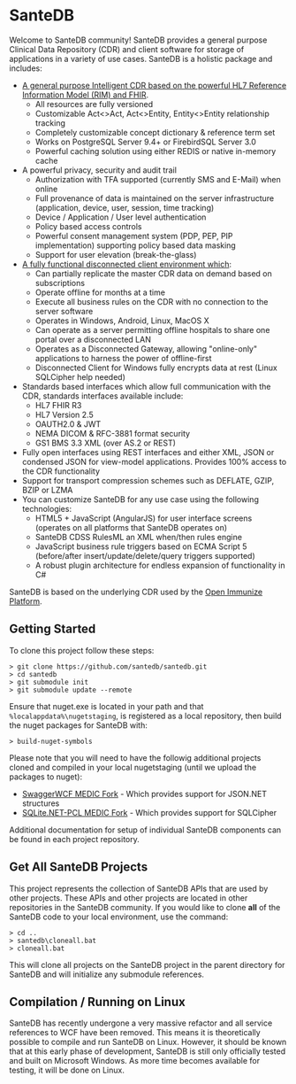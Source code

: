 # SanteDB

Welcome to SanteDB community! SanteDB provides a general purpose Clinical Data Repository (CDR) and client software for storage of applications in a variety of 
use cases. SanteDB is a holistic package and includes:

* [A general purpose Intelligent CDR based on the powerful HL7 Reference Information Model (RIM) and FHIR](https://github.com/santedb/santedb-server).
    * All resources are fully versioned
    * Customizable Act<>Act, Act<>Entity, Entity<>Entity relationship tracking
    * Completely customizable concept dictionary & reference term set
    * Works on PostgreSQL Server 9.4+ or FirebirdSQL Server 3.0
    * Powerful caching solution using either REDIS or native in-memory cache
* A powerful privacy, security and audit trail
    * Authorization with TFA supported (currently SMS and E-Mail) when online
    * Full provenance of data is maintained on the server infrastructure (application, device, user, session, time tracking)
    * Device / Application / User level authentication 
    * Policy based access controls 
    * Powerful consent management system (PDP, PEP, PIP implementation) supporting policy based data masking 
    * Support for user elevation (break-the-glass)
* [A fully functional disconnected client environment which](https://github.com/santedb/santedb-dc-core):
    * Can partially replicate the master CDR data on demand based on subscriptions
    * Operate offline for months at a time
    * Execute all business rules on the CDR with no connection to the server software
    * Operates in Windows, Android, Linux, MacOS X
    * Can operate as a server permitting offline hospitals to share one portal over a disconnected LAN
    * Operates as a Disconnected Gateway, allowing "online-only" applications to harness the power of offline-first
    * Disconnected Client for Windows fully encrypts data at rest (Linux SQLCipher help needed)
* Standards based interfaces which allow full communication with the CDR, standards interfaces available include:
  * HL7 FHIR R3
  * HL7 Version 2.5
  * OAUTH2.0 & JWT
  * NEMA DICOM & RFC-3881 format security
  * GS1 BMS 3.3 XML (over AS.2 or REST)
* Fully open interfaces using REST interfaces and either XML, JSON or condensed JSON for view-model applications. Provides 100% access to the CDR functionality
* Support for transport compression schemes such as DEFLATE, GZIP, BZIP or LZMA
* You can customize SanteDB for any use case using the following technologies:
  * HTML5 + JavaScript (AngularJS) for user interface screens (operates on all platforms that SanteDB operates on)
  * SanteDB CDSS RulesML an XML when/then rules engine
  * JavaScript business rule triggers based on ECMA Script 5 (before/after insert/update/delete/query triggers supported)
  * A robust plugin architecture for endless expansion of functionality in C#

SanteDB is based on the underlying CDR used by the [Open Immunize Platform](http://openiz.org).

## Getting Started

To clone this project follow these steps:

```
> git clone https://github.com/santedb/santedb.git
> cd santedb
> git submodule init
> git submodule update --remote
```

Ensure that nuget.exe is located in your path and that ```%localappdata%\nugetstaging```, is registered as a local repository, 
then build the nuget packages for SanteDB with:

```
> build-nuget-symbols
```

Please note that you will need to have the followig additional projects cloned and compiled in your local nugetstaging (until we upload the packages to nuget):
* [SwaggerWCF MEDIC Fork](https://github.com/MohawkMEDIC/swaggerwcf) - Which provides support for JSON.NET structures
* [SQLite.NET-PCL MEDIC Fork](https://github.com/MohawkMEDIC/SQLite.NET-PCL) - Which provides support for SQLCipher

Additional documentation for setup of individual SanteDB components can be found in each project repository.

## Get All SanteDB Projects

This project represents the collection of SanteDB APIs that are used by other projects. These APIs and other projects are located in other repositories in the SanteDB community.
If you would like to clone **all** of the SanteDB code to your local environment, use the command:

```
> cd ..
> santedb\cloneall.bat
> cloneall.bat
```

This will clone all projects on the SanteDB project in the parent directory for SanteDB and will initialize any submodule references. 

## Compilation / Running on Linux

SanteDB has recently undergone a very massive refactor and all service references to WCF have been removed. This means it is theoretically 
possible to compile and run SanteDB on Linux. However, it should be known that at this early phase of development, SanteDB
is still only officially tested and built on Microsoft Windows. As more time becomes available for testing, it will be done 
on Linux.